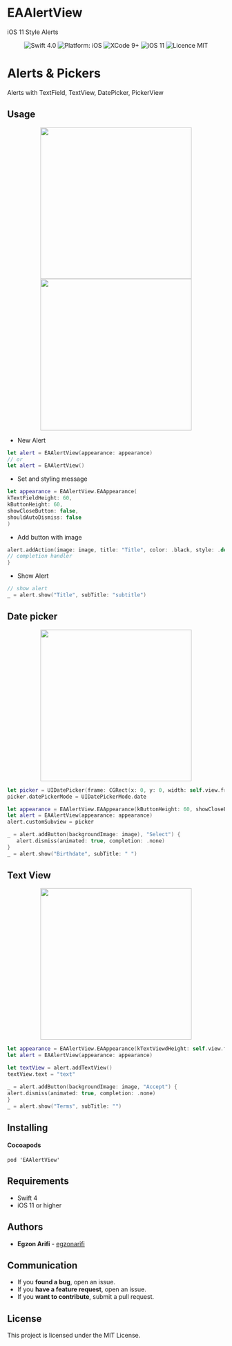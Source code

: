 # EAAlertView
iOS 11 Style Alerts

<p align="center">
<img src="https://img.shields.io/badge/Swift-4.0-orange.svg" alt="Swift 4.0"/>
<img src="https://img.shields.io/badge/platform-iOS-brightgreen.svg" alt="Platform: iOS"/>
<img src="https://img.shields.io/badge/Xcode-9%2B-brightgreen.svg" alt="XCode 9+"/>
<img src="https://img.shields.io/badge/iOS-11%2B-brightgreen.svg" alt="iOS 11"/>
<img src="https://img.shields.io/badge/licence-MIT-lightgray.svg" alt="Licence MIT"/>
</a>
</p>

# Alerts & Pickers

Alerts with TextField, TextView, DatePicker, PickerView

## Usage

<div align = "center">
<img src="/Resources/code.png" width="350" />
<img src="/Resources/loading.png" width="350" />
</div>

- New Alert

```swift
let alert = EAAlertView(appearance: appearance)
// or
let alert = EAAlertView()
```

- Set and styling message

```swift
let appearance = EAAlertView.EAAppearance(
kTextFieldHeight: 60,
kButtonHeight: 60,
showCloseButton: false,
shouldAutoDismiss: false
)
```
- Add button with image

```swift
alert.addAction(image: image, title: "Title", color: .black, style: .default) { action in
// completion handler
}
```

* Show Alert

```swift
// show alert
_ = alert.show("Title", subTitle: "subtitle")
```

## Date picker

<div align = "center">
<img src="/Resources/birthdate.png" width="350" />
</div>


```swift
let picker = UIDatePicker(frame: CGRect(x: 0, y: 0, width: self.view.frame.width*0.8, height: 200))
picker.datePickerMode = UIDatePickerMode.date

let appearance = EAAlertView.EAAppearance(kButtonHeight: 60, showCloseButton: false, shouldAutoDismiss: false)
let alert = EAAlertView(appearance: appearance)
alert.customSubview = picker

_ = alert.addButton(backgroundImage: image), "Select") {
   alert.dismiss(animated: true, completion: .none)
}
_ = alert.show("Birthdate", subTitle: " ")
```

## Text View

<div align = "center">
<img src="/Resources/terms.png" width="350" />
</div>


```swift
let appearance = EAAlertView.EAAppearance(kTextViewdHeight: self.view.frame.height*0.6, kButtonHeight: 60, showCloseButton: false, shouldAutoDismiss: false)
let alert = EAAlertView(appearance: appearance)

let textView = alert.addTextView()
textView.text = "text"

_ = alert.addButton(backgroundImage: image, "Accept") {
alert.dismiss(animated: true, completion: .none)
}
_ = alert.show("Terms", subTitle: "")
```

## Installing

#### Cocoapods

 `pod 'EAAlertView'`

## Requirements

* Swift 4
* iOS 11 or higher

## Authors

* **Egzon Arifi** -  [egzonarifi](https://github.com/egzonarifi)

## Communication

* If you **found a bug**, open an issue.
* If you **have a feature request**, open an issue.
* If you **want to contribute**, submit a pull request.

## License

This project is licensed under the MIT License.
